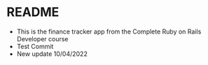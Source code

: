 # README

- This is the finance tracker app from the Complete Ruby on Rails Developer course
- Test Commit
- New update 10/04/2022